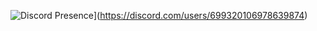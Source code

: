 ![Discord Presence](https://lanyard.kyrie25.me/api/699320106978639874?waveColor=FF597B&waveSpotifyColor=FF597B)](https://discord.com/users/699320106978639874)


<!--
**LaurensTheDev/LaurensTheDev** is a ✨ _special_ ✨ repository because its `README.md` (this file) appears on your GitHub profile.

Here are some ideas to get you started:

- 🔭 I’m currently working on ...
- 🌱 I’m currently learning ...
- 👯 I’m looking to collaborate on ...
- 🤔 I’m looking for help with ...
- 💬 Ask me about ...
- 📫 How to reach me: ...
- 😄 Pronouns: ...
- ⚡ Fun fact: ...
-->
